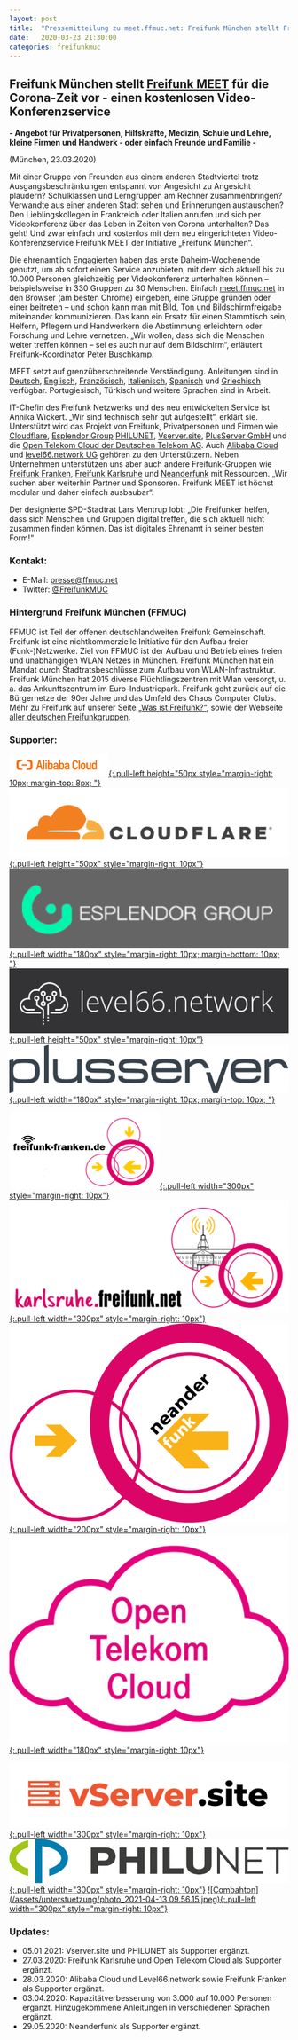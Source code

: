 ```yaml
---
layout: post
title:  "Pressemitteilung zu meet.ffmuc.net: Freifunk München stellt Freifunk MEET für die Corona-Zeit vor - einen kostenlosen Video-Konferenzservice"
date:   2020-03-23 21:30:00
categories: freifunkmuc
---
```


## Freifunk München stellt [Freifunk MEET](https://meet.ffmuc.net) für die Corona-Zeit vor - einen kostenlosen Video-Konferenzservice
**- Angebot für Privatpersonen, Hilfskräfte, Medizin, Schule und Lehre, kleine Firmen und Handwerk - oder einfach Freunde und Familie -**

(München, 23.03.2020)

Mit einer Gruppe von Freunden aus einem anderen Stadtviertel trotz Ausgangsbeschränkungen entspannt von Angesicht zu Angesicht plaudern?
Schulklassen und Lerngruppen am Rechner zusammenbringen? Verwandte aus einer anderen Stadt sehen und Erinnerungen austauschen?
Den Lieblingskollegen in Frankreich oder Italien anrufen und sich per Videokonferenz über das Leben in Zeiten von Corona unterhalten?
Das geht! Und zwar einfach und kostenlos mit dem neu eingerichteten Video-Konferenzservice Freifunk MEET der Initiative „Freifunk München“.

Die ehrenamtlich Engagierten haben das erste Daheim-Wochenende genutzt, um ab sofort einen Service anzubieten,
mit dem sich aktuell bis zu 10.000 Personen gleichzeitig per Videokonferenz unterhalten können – beispielsweise in 330 Gruppen zu 30 Menschen.
Einfach [meet.ffmuc.net](https://meet.ffmuc.net) in den Browser (am besten Chrome) eingeben, eine Gruppe gründen oder einer beitreten –
und schon kann man mit Bild, Ton und Bildschirmfreigabe miteinander kommunizieren.
Das kann ein Ersatz für einen Stammtisch sein, Helfern, Pflegern und Handwerkern die Abstimmung erleichtern
oder Forschung und Lehre vernetzen. „Wir wollen, dass sich die Menschen weiter treffen können –
sei es auch nur auf dem Bildschirm“, erläutert Freifunk-Koordinator Peter Buschkamp.

MEET setzt auf grenzüberschreitende Verständigung. Anleitungen sind in [Deutsch](https://ffmuc.net/wiki/doku.php?id=knb:meet), [Englisch](https://ffmuc.net/wiki/doku.php?id=knb:meet-en), [Französisch](https://ffmuc.net/wiki/doku.php?id=knb:meet-fr), [Italienisch](https://ffmuc.net/wiki/doku.php?id=knb:meet-it), [Spanisch](https://ffmuc.net/wiki/doku.php?id=knb:meet-es) und [Griechisch](https://ffmuc.net/wiki/doku.php?id=knb:meet-gr) verfügbar. Portugiesisch, Türkisch und weitere Sprachen sind in Arbeit.

IT-Chefin des Freifunk Netzwerks und des neu entwickelten Service ist Annika Wickert.
„Wir sind technisch sehr gut aufgestellt“, erklärt sie.
Unterstützt wird das Projekt von Freifunk, Privatpersonen und Firmen wie
[Cloudflare](https://www.cloudflare.com),
[Esplendor Group](https://esplendor.industries)
[PHILUNET](https://philunet.de),
[Vserver.site](https://vserver.site),
[PlusServer GmbH](https://www.plusserver.com) und die
[Open Telekom Cloud der Deutschen Telekom AG](https://open-telekom-cloud.com).
Auch [Alibaba Cloud](https://www.alibabacloud.com) und
[level66.network UG](https://level66.network/) gehören zu den Unterstützern.
Neben Unternehmen unterstützen uns aber auch andere Freifunk-Gruppen wie [Freifunk Franken](https://freifunk-franken.de), [Freifunk Karlsruhe](https://karlsruhe.freifunk.net) und [Neanderfunk](https://www.neanderfunk.de) mit Ressourcen.
„Wir suchen aber weiterhin Partner und Sponsoren.
Freifunk MEET ist höchst modular und daher einfach ausbaubar“.

Der designierte SPD-Stadtrat Lars Mentrup lobt:
„Die Freifunker helfen, dass sich Menschen und Gruppen digital treffen, die sich aktuell nicht zusammen finden können. Das ist digitales Ehrenamt in seiner besten Form!“

### Kontakt:
- E-Mail:   <presse@ffmuc.net>
- Twitter:  [@FreifunkMUC](https://twitter.com/FreifunkMUC)

### Hintergrund Freifunk München (FFMUC)
FFMUC ist Teil der offenen deutschlandweiten Freifunk Gemeinschaft.
Freifunk ist eine nichtkommerzielle Initiative für den Aufbau freier (Funk-)Netzwerke.
Ziel von FFMUC ist der Aufbau und Betrieb eines freien und unabhängigen WLAN Netzes in München. 
Freifunk München hat ein Mandat durch Stadtratsbeschlüsse zum Aufbau von WLAN-Infrastruktur.
Freifunk München hat 2015 diverse Flüchtlingszentren mit Wlan versorgt, u. a. das Ankunftszentrum im Euro-Industriepark.
Freifunk geht zurück auf die Bürgernetze der 90er Jahre und das Umfeld des Chaos Computer Clubs.
Mehr zu Freifunk auf unserer Seite [„Was ist Freifunk?“](https://ffmuc.net/wasistfreifunk/), sowie der Webseite [aller deutschen Freifunkgruppen](https://freifunk.net/).

### Supporter:
[![Alibaba Cloud](/assets/unterstuetzung/logo_alibaba_cloud.png){:.pull-left height="50px style="margin-right: 10px; margin-top: 8px; "}](https://www.alibabacloud.com)
[![Cloudflare Inc.](/assets/unterstuetzung/logo-cloudflare-dark.svg){:.pull-left height="50px" style="margin-right: 10px"}](https://www.cloudflare.com)
[![Esplendor Group](/assets/unterstuetzung/logo-esplendor.png){:.pull-left width="180px" style="margin-right: 10px; margin-bottom: 10px; "}](https://esplendor.industries)
[![level66.network UG](/assets/unterstuetzung/logo_level66.network.jpeg){:.pull-left height="50px" style="margin-right: 10px"}](https://level66.network/)
[![PlusServer GmbH](/assets/unterstuetzung/logo-plusserver-blue.svg){:.pull-left width="180px" style="margin-right: 10px; margin-top: 10px; "}](https://www.plusserver.com)

<div style="clear: both;" ></div>

[![Freifunk Franken](/assets/unterstuetzung/logo_freifunk_franken.png){:.pull-left width="300px" style="margin-right: 10px"}](https://freifunk-franken.de)
[![Freifunk Karlsruhe e.V.](/assets/unterstuetzung/freifunk_karlsruhe_logo_webseite.svg){:.pull-left width="300px" style="margin-right: 10px"}](https://karlsruhe.freifunk.net)
[![Neanderfunk.](/assets/unterstuetzung/logo_neanderfunk.png){:.pull-left width="200px" style="margin-right: 10px"}](https://neanderfunk.de)
[![Open Telekom Cloud](/assets/unterstuetzung/bi-170330-opentelekomcloud.jpg){:.pull-left width="180px" style="margin-right: 10px"}](https://open-telekom-cloud.com)

<div style="clear: both;" ></div>

[![Vserver.site](/assets/unterstuetzung/vserversite_logo.png){:.pull-left width="300px" style="margin-right: 10px"}](https://vserver.site)
[![PHILUNET](/assets/unterstuetzung/philunet_logo.svg){:.pull-left width="300px" style="margin-right: 10px"}](https://philunet.de/)
[![Combahton](/assets/unterstuetzung/photo_2021-04-13 09.56.15.jpeg){:.pull-left width="300px" style="margin-right: 10px"}](https://www.combahton.net/)
<div style="clear: both;" ></div>

### Updates:
- 05.01.2021: Vserver.site und PHILUNET als Supporter ergänzt.
- 27.03.2020: Freifunk Karlsruhe und Open Telekom Cloud als Supporter ergänzt.
- 28.03.2020: Alibaba Cloud und Level66.network sowie Freifunk Franken als Supporter ergänzt.
- 03.04.2020: Kapazitätverbesserung von 3.000 auf 10.000 Personen ergänzt. Hinzugekommene Anleitungen in verschiedenen Sprachen ergänzt.
- 29.05.2020: Neanderfunk als Supporter ergänzt.
